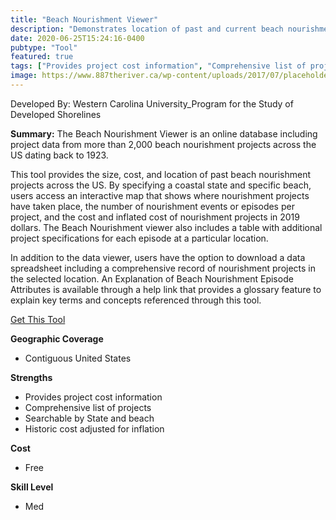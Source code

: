 ```yaml
---
title: "Beach Nourishment Viewer"
description: "Demonstrates location of past and current beach nourishment projects, number of nourishment episodes in one area, date of project completion, cost, and volume of the project."
date: 2020-06-25T15:24:16-0400
pubtype: "Tool"
featured: true
tags: ["Provides project cost information", "Comprehensive list of projects", "Searchable by State and beach", "Historic cost adjusted for inflation"]
image: https://www.887theriver.ca/wp-content/uploads/2017/07/placeholder.jpg
---
```

Developed By: Western Carolina University_Program for the Study of Developed Shorelines

**Summary:** The Beach Nourishment Viewer is an online database including project data from more than 2,000 beach nourishment projects across the US dating back to 1923.

This tool provides the size, cost, and location of past beach nourishment projects across the US. By specifying a coastal state and specific beach, users access an interactive map that shows where nourishment projects have taken place, the number of nourishment events or episodes per project, and the cost and inflated cost of nourishment projects in 2019 dollars. The Beach Nourishment viewer also includes a table with additional project specifications for each episode at a particular location. 

In addition to the data viewer, users have the option to download a data spreadsheet including a comprehensive record of nourishment projects in the selected location. An Explanation of Beach Nourishment Episode Attributes is available through a help link that provides a glossary feature to explain key terms and concepts referenced through this tool.

<a href="http://beachnourishment.wcu.edu/" target="_blank">Get This Tool</a>

__**Geographic Coverage**__
- Contiguous United States

__**Strengths**__
-  Provides project cost information
-   Comprehensive list of projects
-   Searchable by State and beach
-   Historic cost adjusted for inflation

__**Cost**__
- Free

__**Skill Level**__
- Med
